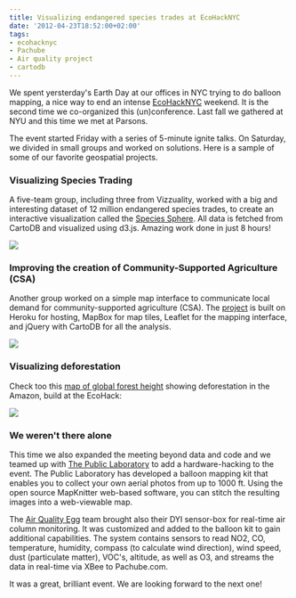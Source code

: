 ```yaml
---
title: Visualizing endangered species trades at EcoHackNYC
date: '2012-04-23T18:52:00+02:00'
tags:
- ecohacknyc
- Pachube
- Air quality project
- cartodb
---
```


We spent yersterday's Earth Day at our offices in NYC trying to do balloon mapping, a nice way to end an intense <a href="http://www.ecohacknyc.org/#program">EcoHackNYC</a> weekend. It is the second time we co-organized this (un)conference. Last fall we gathered at NYU and this time we met at Parsons. 

The event started Friday with a series of 5-minute ignite talks. On Saturday, we divided in small groups and worked on solutions. Here is a sample of some of our favorite geospatial projects. 

### Visualizing Species Trading

A five-team group, including three from Vizzuality, worked with a big and interesting dataset of 12 million endangered species trades, to create an interactive visualization called the <a href="http://saleiva.github.com/EcoHack2012/#">Species Sphere</a>. All data is fetched from CartoDB and visualized using d3.js. Amazing work done in just 8 hours!

<img src="http://cartodb.s3.amazonaws.com/tumblr/posts/ecohack1.png"/>

### Improving the creation of Community-Supported Agriculture (CSA)

Another group worked on a simple map interface to communicate local demand for community-supported agriculture (CSA). The <a href="http://csabuilder.herokuapp.com/">project</a> is built on Heroku for hosting, MapBox for map tiles, Leaflet for the mapping interface, and jQuery with CartoDB for all the analysis. 

<img src="http://cartodb.s3.amazonaws.com/tumblr/posts/ecohack2.png"/>

### Visualizing deforestation

Check too this <a href="http://a.tiles.mapbox.com/v3/villeda.simard-forests.html#5.00/-7.019/-58.013">map of global forest height</a> showing deforestation in the Amazon, build at the EcoHack: 

<img src="http://cartodb.s3.amazonaws.com/tumblr/posts/ecohack3.png"/>

### We weren't there alone

This time we also expanded the meeting beyond data and code and we teamed up with <a href="http://publiclaboratory.org/es/node/1">The Public Laboratory</a> to add a hardware-hacking to the event. The Public Laboratory has developed a balloon mapping kit that enables you to collect your own aerial photos from up to 1000 ft. Using the open source MapKnitter web-based software, you can stitch the resulting images into a web-viewable map.  

The <a href="http://www.kickstarter.com/projects/edborden/air-quality-egg">Air Quality Egg</a> team brought also their DYI sensor-box for real-time air column monitoring. It was customized and added to the balloon kit to gain additional capabilities. The system contains sensors to read NO2, CO, temperature, humidity, compass (to calculate wind direction), wind speed, dust (particulate matter), VOC's, altitude, as well as O3, and streams the data in real-time via XBee to Pachube.com.

It was a great, brilliant event. We are looking forward to the next one!
